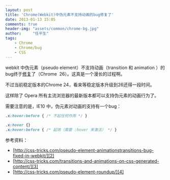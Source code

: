```yaml
---
layout: post
title: 'Chrome(Webkit)中伪元素不支持动画的bug修复了'
date: 2013-01-13 15:05
comments: true
header-img: "assets/common/chrome-bg.jpg"
author:     "任平生"
tags:
    - Chrome
    - Chrome/bug
    - CSS
---
```



webkit 中伪元素（pseudo element）不支持动画（transition 和 animation ）的bug终于[修复][1]了（Chrome  26）。这真是一个漫长的过程啊。  
  
不过当前稳定版本的Chrome 24，看来等稳定版本升级到26还得一段时间。  
  
  
这样除了 Opera 所有主流浏览器的最新版本都可以支持伪元素的动画行为了。  
  
  
需要注意的是，IE10 中，伪元素对动画的支持有一个bug：  
  
```css
.x:hover:before { /* 不起任何作用 */ }
  
.x:hover {}  
.x:hover:before { /* 起效（需要 :hover 来激活） */ }
```

  
参考资料：

* [http://css-tricks.com/pseudo-element-animationstransitions-bug-fixed-in-webkit/][2]  
* [http://css-tricks.com/transitions-and-animations-on-css-generated-content/][3]  
* [http://css-tricks.com/pseudo-element-roundup/][4]  
  


[1]: http://trac.webkit.org/changeset/138632
[2]: http://css-tricks.com/pseudo-element-animationstransitions-bug-fixed-in-webkit/
[3]: http://css-tricks.com/transitions-and-animations-on-css-generated-content/
[4]: http://css-tricks.com/pseudo-element-roundup/
